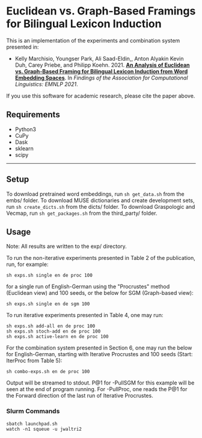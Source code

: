 Euclidean vs. Graph-Based Framings for Bilingual Lexicon Induction
======================

This is an implementation of the experiments and combination system presented
in:
- Kelly Marchisio, Youngser Park, Ali Saad-Eldin,, Anton Alyakin Kevin Duh, Carey Priebe, and Philipp Koehn. 2021. **[An Analysis of Euclidean vs. Graph-Based Framing for Bilingual Lexicon Induction from Word Embedding Spaces](https://arxiv.org/abs/2109.12640)**. In *Findings of the Association for Computational Linguistics: EMNLP 2021*.

If you use this software for academic research, please cite the paper above.

Requirements
--------
- Python3
- CuPy
- Dask
- sklearn
- scipy
--------

Setup
-------
To download pretrained word embeddings, run `sh get_data.sh` from the embs/ folder.
To download MUSE dictionaries and create development sets, run `sh create_dicts.sh` from the dicts/ folder. 
To download Graspologic and Vecmap, run `sh get_packages.sh` from the third\_party/ folder.

Usage
-------
Note: All results are written to the exp/ directory.

To run the non-iterative experiments presented in Table 2 of the publication, run, for example:

	sh exps.sh single en de proc 100

for a single run of English-German using the "Procrustes" method (Euclidean view) and 100 seeds,
or the below for SGM (Graph-based view):

	sh exps.sh single en de sgm 100


To run iterative experiments presented in Table 4, one may run:

	sh exps.sh add-all en de proc 100
	sh exps.sh stoch-add en de proc 100
	sh exps.sh active-learn en de proc 100


For the combination system presented in Section 6, one may run the below for
English-German, starting with Iterative Procrustes and 100 seeds (Start:
IterProc from Table 5):

	sh combo-exps.sh en de proc 100

Output will be streamed to stdout. P@1 for -PullSGM for this example will be
seen at the end of program running. For -PullProc, one reads the P@1 for the
Forward direction of the last run of Iterative Procrustes. 

### Slurm Commands

```
sbatch launchpad.sh
watch -n1 squeue -u jwaltri2
```
